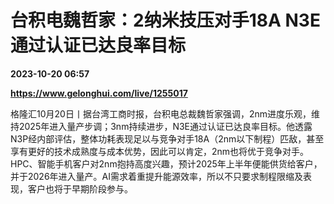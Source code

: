 # 台积电魏哲家：2纳米技压对手18A N3E通过认证已达良率目标

**2023-10-20 06:57**

**https://www.gelonghui.com/live/1255017**

格隆汇10月20日丨据台湾工商时报，台积电总裁魏哲家强调，2nm进度乐观，维持2025年进入量产步调；3nm持续进步，N3E通过认证已达良率目标。他透露N3P经内部评估，整体功耗表现足以与竞争对手18A（2nm以下制程）匹敌，甚至享有更好的技术成熟度与成本优势，因此可以肯定，2nm也将优于竞争对手。HPC、智能手机客户对2nm抱持高度兴趣，预计2025年上半年便能供货给客户，并于2026年进入量产。AI需求着重提升能源效率，所以不只要求制程限缩及表现，客户也将于早期阶段参与。
